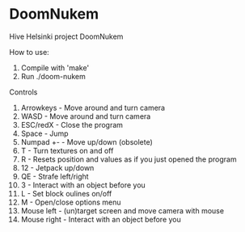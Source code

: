 # DoomNukem
Hive Helsinki project DoomNukem

How to use:
1. Compile with 'make'
2. Run ./doom-nukem

Controls
1. Arrowkeys - Move around and turn camera
2. WASD - Move around and turn camera
3. ESC/redX - Close the program
4. Space - Jump
5. Numpad +- - Move up/down (obsolete)
6. T - Turn textures on and off
7. R - Resets position and values as if you just opened the program
8. 12 - Jetpack up/down
9. QE - Strafe left/right
10. 3 - Interact with an object before you
11. L - Set block oulines on/off
12. M - Open/close options menu
13. Mouse left - (un)target screen and move camera with mouse
14. Mouse right - Interact with an object before you
